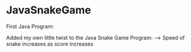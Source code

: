 # JavaSnakeGame

First Java Program:

Added my own little twist to the Java Snake Game Program:
--> Speed of snake increases as score increases

